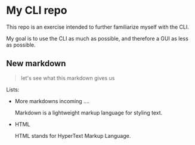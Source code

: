 # My CLI repo

This repo is an exercise intended to further familiarize myself 
with the CLI.

My goal is to use the CLI as much as possible, and therefore a GUI as less as possible.

## New **markdown**

> let's see what this markdown gives us

Lists:

* More markdowns incoming ....
 
	Markdown is a lightweight markup language for styling text.
 
* HTML
 
	HTML stands for HyperText Markup Language.
